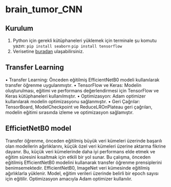 # brain_tumor_CNN

## Kurulum
1. Python için gerekli kütüphaneleri yüklemek için terminale şu komutu yazın: `pip install seaborn` `pip install tensorflow`
2. Verisetine [buradan](https://www.kaggle.com/datasets/sartajbhuvaji/brain-tumor-classification-mri) ulaşabilirsiniz.

## Transfer Learning
• Transfer Learning: Önceden eğitilmiş EfficientNetB0 modeli kullanılarak transfer
öğrenme uygulanmıştır.
• TensorFlow ve Keras: Modelin oluşturulması, eğitimi ve performans değerlendirmesi
için TensorFlow ve Keras kütüphaneleri kullanılmıştır.
• Optimizasyon: Adam optimizer kullanılarak modelin optimizasyonu sağlanmıştır.
• Geri Çağrılar: TensorBoard, ModelCheckpoint ve ReduceLROnPlateau geri çağrıları,
modelin eğitimi sırasında izleme ve optimizasyon sağlamıştır.

## EfficietNetB0 model
Transfer öğrenme, önceden eğitilmiş büyük veri kümeleri üzerinde başarılı
olan modellerin ağırlıklarını, küçük özel veri kümeleri üzerine aktarma fikrine dayanır. Bu,
küçük veri kümelerinde daha iyi performans elde etmek ve eğitim süresini kısaltmak için
etkili bir yol sunar.
Bu çalışma, önceden eğitilmiş EfficientNetB0 modelini kullanarak transfer öğrenme
prensiplerini benimsemektedir. EfficientNetB0, ImageNet veri kümesinde eğitilmiş
ağırlıklarla yüklenir. Model, eğitim verileri üzerinde belirli bir epoch sayısı için eğitilir.
Optimizasyon amacıyla Adam optimizer kullanılır.


